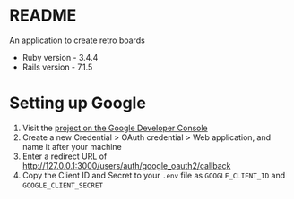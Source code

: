 # README

An application to create retro boards

* Ruby version - 3.4.4
* Rails version - 7.1.5


# Setting up Google

1. Visit the [project on the Google Developer Console](https://console.cloud.google.com/apis/credentials)
2. Create a new Credential > OAuth credential > Web application, and name it after your machine
3. Enter a redirect URL of http://127.0.0.1:3000/users/auth/google_oauth2/callback
4. Copy the Client ID and Secret to your `.env` file as `GOOGLE_CLIENT_ID` and `GOOGLE_CLIENT_SECRET`
